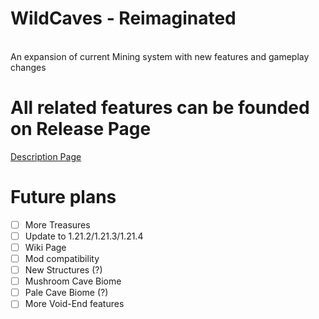 # WildCaves - Reimaginated
<br>
An expansion of current Mining system with new features and gameplay changes
<br>

# All related features can be founded on Release Page 
[Description Page](https://legacy.curseforge.com/minecraft/mc-mods/wild-caves)

# Future plans
- [ ] More Treasures
- [ ] Update to 1.21.2/1.21.3/1.21.4
- [ ] Wiki Page
- [ ] Mod compatibility
- [ ] New Structures (?)
- [ ] Mushroom Cave Biome
- [ ] Pale Cave Biome (?)
- [ ] More Void-End features
